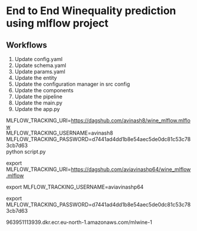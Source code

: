 # End to End Winequality prediction using mlflow project

## Workflows

1. Update config.yaml
2. Update schema.yaml
3. Update params.yaml
4. Update the entity
5. Update the configuration manager in src config
6. Update the components
7. Update the pipeline
8. Update the main.py
9. Update the app.py



MLFLOW_TRACKING_URI=https://dagshub.com/avinash8/wine_mlflow.mlflow \
MLFLOW_TRACKING_USERNAME=avinash8 \
MLFLOW_TRACKING_PASSWORD=d7441ad4dd1b8e54aec5de0dc81c53c783cb7d63 \
python script.py


export MLFLOW_TRACKING_URI=https://dagshub.com/aviavinashp64/wine_mlflow.mlflow

export MLFLOW_TRACKING_USERNAME=aviavinashp64

export MLFLOW_TRACKING_PASSWORD=d7441ad4dd1b8e54aec5de0dc81c53c783cb7d63



963951113939.dkr.ecr.eu-north-1.amazonaws.com/mlwine-1